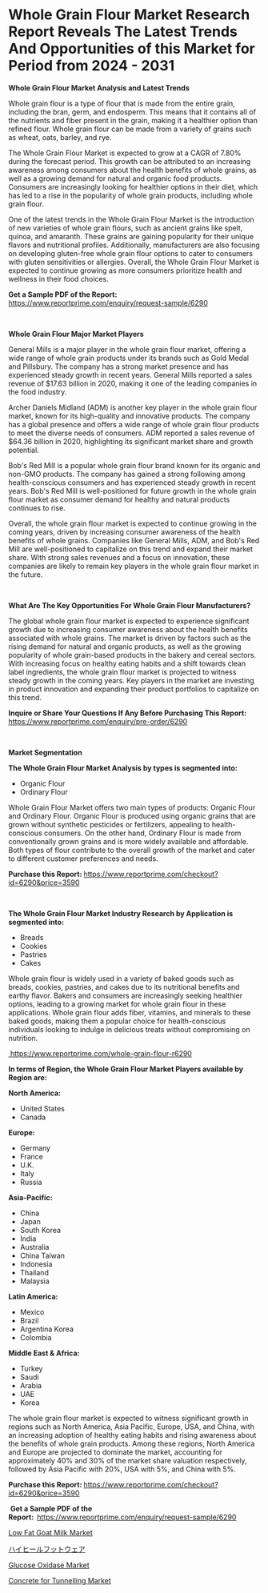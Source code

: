 <p><h1>Whole Grain Flour Market Research Report Reveals The Latest Trends And Opportunities of this Market for Period from 2024 - 2031</h1></p><p><strong>Whole Grain Flour Market Analysis and Latest Trends</strong></p>
<p><p>Whole grain flour is a type of flour that is made from the entire grain, including the bran, germ, and endosperm. This means that it contains all of the nutrients and fiber present in the grain, making it a healthier option than refined flour. Whole grain flour can be made from a variety of grains such as wheat, oats, barley, and rye.</p><p>The Whole Grain Flour Market is expected to grow at a CAGR of 7.80% during the forecast period. This growth can be attributed to an increasing awareness among consumers about the health benefits of whole grains, as well as a growing demand for natural and organic food products. Consumers are increasingly looking for healthier options in their diet, which has led to a rise in the popularity of whole grain products, including whole grain flour.</p><p>One of the latest trends in the Whole Grain Flour Market is the introduction of new varieties of whole grain flours, such as ancient grains like spelt, quinoa, and amaranth. These grains are gaining popularity for their unique flavors and nutritional profiles. Additionally, manufacturers are also focusing on developing gluten-free whole grain flour options to cater to consumers with gluten sensitivities or allergies. Overall, the Whole Grain Flour Market is expected to continue growing as more consumers prioritize health and wellness in their food choices.</p></p>
<p><strong>Get a Sample PDF of the Report:&nbsp;</strong> <a href="https://www.reportprime.com/enquiry/request-sample/6290">https://www.reportprime.com/enquiry/request-sample/6290</a></p>
<p>&nbsp;</p>
<p><strong>Whole Grain Flour Major Market Players</strong></p>
<p><p>General Mills is a major player in the whole grain flour market, offering a wide range of whole grain products under its brands such as Gold Medal and Pillsbury. The company has a strong market presence and has experienced steady growth in recent years. General Mills reported a sales revenue of $17.63 billion in 2020, making it one of the leading companies in the food industry.</p><p>Archer Daniels Midland (ADM) is another key player in the whole grain flour market, known for its high-quality and innovative products. The company has a global presence and offers a wide range of whole grain flour products to meet the diverse needs of consumers. ADM reported a sales revenue of $64.36 billion in 2020, highlighting its significant market share and growth potential.</p><p>Bob's Red Mill is a popular whole grain flour brand known for its organic and non-GMO products. The company has gained a strong following among health-conscious consumers and has experienced steady growth in recent years. Bob's Red Mill is well-positioned for future growth in the whole grain flour market as consumer demand for healthy and natural products continues to rise.</p><p>Overall, the whole grain flour market is expected to continue growing in the coming years, driven by increasing consumer awareness of the health benefits of whole grains. Companies like General Mills, ADM, and Bob's Red Mill are well-positioned to capitalize on this trend and expand their market share. With strong sales revenues and a focus on innovation, these companies are likely to remain key players in the whole grain flour market in the future.</p></p>
<p>&nbsp;</p>
<p><strong>What Are The Key Opportunities For Whole Grain Flour Manufacturers?</strong></p>
<p><p>The global whole grain flour market is expected to experience significant growth due to increasing consumer awareness about the health benefits associated with whole grains. The market is driven by factors such as the rising demand for natural and organic products, as well as the growing popularity of whole grain-based products in the bakery and cereal sectors. With increasing focus on healthy eating habits and a shift towards clean label ingredients, the whole grain flour market is projected to witness steady growth in the coming years. Key players in the market are investing in product innovation and expanding their product portfolios to capitalize on this trend.</p></p>
<p><strong>Inquire or Share Your Questions If Any Before Purchasing This Report:</strong> <a href="https://www.reportprime.com/enquiry/pre-order/6290">https://www.reportprime.com/enquiry/pre-order/6290</a></p>
<p>&nbsp;</p>
<p><strong>Market Segmentation</strong></p>
<p><strong>The Whole Grain Flour Market Analysis by types is segmented into:</strong></p>
<p><ul><li>Organic Flour</li><li>Ordinary Flour</li></ul></p>
<p><p>Whole Grain Flour Market offers two main types of products: Organic Flour and Ordinary Flour. Organic Flour is produced using organic grains that are grown without synthetic pesticides or fertilizers, appealing to health-conscious consumers. On the other hand, Ordinary Flour is made from conventionally grown grains and is more widely available and affordable. Both types of flour contribute to the overall growth of the market and cater to different customer preferences and needs.</p></p>
<p><strong>Purchase this Report:&nbsp;</strong><a href="https://www.reportprime.com/checkout?id=6290&price=3590">https://www.reportprime.com/checkout?id=6290&price=3590</a></p>
<p>&nbsp;</p>
<p><strong>The Whole Grain Flour Market Industry Research by Application is segmented into:</strong></p>
<p><ul><li>Breads</li><li>Cookies</li><li>Pastries</li><li>Cakes</li></ul></p>
<p><p>Whole grain flour is widely used in a variety of baked goods such as breads, cookies, pastries, and cakes due to its nutritional benefits and earthy flavor. Bakers and consumers are increasingly seeking healthier options, leading to a growing market for whole grain flour in these applications. Whole grain flour adds fiber, vitamins, and minerals to these baked goods, making them a popular choice for health-conscious individuals looking to indulge in delicious treats without compromising on nutrition.</p></p>
<p><a href="https://www.reportprime.com/whole-grain-flour-r6290">&nbsp;https://www.reportprime.com/whole-grain-flour-r6290</a></p>
<p><strong>In terms of Region, the Whole Grain Flour Market Players available by Region are:</strong></p>
<p>
    <p> <strong> North America: </strong>
        <ul>
            <li>United States</li>
            <li>Canada</li>
        </ul>
        </p> 
    <p> <strong> Europe: </strong>
        <ul>
            <li>Germany</li>
            <li>France</li>
            <li>U.K.</li>
            <li>Italy</li>
            <li>Russia</li>
        </ul>
        </p> 
    <p> <strong> Asia-Pacific: </strong>
        <ul>
            <li>China</li>
            <li>Japan</li>
            <li>South Korea</li>
            <li>India</li>
            <li>Australia</li>
            <li>China Taiwan</li>
            <li>Indonesia</li>
            <li>Thailand</li>
            <li>Malaysia</li>
        </ul>
        </p> 
    <p> <strong> Latin America: </strong>
        <ul>
            <li>Mexico</li>
            <li>Brazil</li>
            <li>Argentina Korea</li>
            <li>Colombia</li>
        </ul>
        </p> 
    <p> <strong> Middle East & Africa: </strong>
        <ul>
            <li>Turkey</li>
            <li>Saudi</li>
            <li>Arabia</li>
            <li>UAE</li>
            <li>Korea</li>
        </ul>
    </p>
    </p>
<p><p>The whole grain flour market is expected to witness significant growth in regions such as North America, Asia Pacific, Europe, USA, and China, with an increasing adoption of healthy eating habits and rising awareness about the benefits of whole grain products. Among these regions, North America and Europe are projected to dominate the market, accounting for approximately 40% and 30% of the market share valuation respectively, followed by Asia Pacific with 20%, USA with 5%, and China with 5%.</p></p>
<p><strong>Purchase this Report: </strong><a href="https://www.reportprime.com/checkout?id=6290&price=3590">https://www.reportprime.com/checkout?id=6290&price=3590</a></p>
<p>&nbsp;<strong>Get a Sample PDF of the Report:&nbsp;&nbsp;</strong><a href="https://www.reportprime.com/enquiry/request-sample/6290">https://www.reportprime.com/enquiry/request-sample/6290</a></p>
<p><strong></strong></p>
<p><p><a href="https://github.com/Alonsoolds3wq1d81czn8rbol/Market-Research-Report-List-1/blob/main/low-fat-goat-milk-market.md">Low Fat Goat Milk Market</a></p><p><a href="https://github.com/ReyesKohler20231/Market-Research-Report-List-1/blob/main/627463318529.md">ハイヒールフットウェア</a></p><p><a href="https://github.com/yemakinde/Market-Research-Report-List-2/blob/main/glucose-oxidase-market.md">Glucose Oxidase Market</a></p><p><a href="https://issuu.com/reportprime-2/docs/concrete-for-tunnelling-market-size-2030.pptx">Concrete for Tunnelling Market</a></p></p>